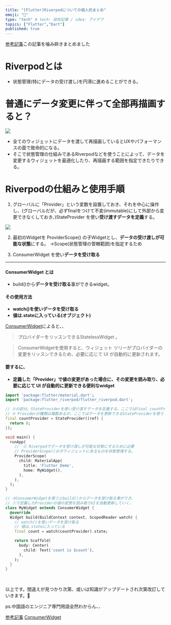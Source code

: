 ```yaml
---
title: "[Flutter]Riverpodについての個人的まとめ"
emoji: "🍣"
type: "tech" # tech: 技術記事 / idea: アイデア
topics: ["Flutter","Dart"]
published: true
---
```

[参考記事](https://www.flutter-study.dev/firebase-app/riverpod)この記事を噛み砕きまとめました
# Riverpodとは
- 状態管理(特にデータの受け渡し)を円滑に進めることができる。

# 普通にデータ変更に伴って全部再描画すると？
![](https://www.flutter-study.dev/images/about-widget.svg)

- 全てのウィジェットにデータを渡して再描画しているとUXやパフォーマンスの面で致命的になる。
- そこで状態管理の仕組みであるRiverpodなどを使うことによって、データを変更するウィジェットを最適化したり、再描画する範囲を指定できたりできる。

# Riverpodの仕組みと使用手順
1. グローバルに「Provider」という変数を設置しておき、それを中心に操作し、(グローバルだが、必ずfinalをつけて不変(immutable)にして外部から変更できなくしておき、)StateProvider を使い**受け渡すデータを定義**する。

![](https://www.flutter-study.dev/images/firebase-app/riverpod-state.svg)

2. 最初のWidgetを ProviderScope() の子Widgetとし、**データの受け渡しが可能な状態**にする。
->Scope(状態管理の管轄範囲)を指定するため

3. ConsumerWidget を使い**データを受け取る**

***

#### ConsumerWidget とは
- build()から**データを受け取る**事ができるwidget。
#### その使用方法
- **watch()を使いデータを受け取る**
- **値は.stateに入っている(オブジェクト)**

[ConsumerWidget](https://pub.dev/documentation/flutter_riverpod/latest/flutter_riverpod/ConsumerWidget-class.html)によると、、
>プロバイダーをリッスンできるStatelessWidget 。

>ConsumerWidgetを使用すると、ウィジェット ツリーがプロバイダーの変更をリッスンできるため、必要に応じて UI が自動的に更新されます。

#### 要するに、

- **定義した「Provider」で値の変更があった場合に、その変更を読み取り、必要に応じて UI が自動的に更新できる便利なwidget**

```dart:main.dart
import 'package:flutter/material.dart';
import 'package:flutter_riverpod/flutter_riverpod.dart';

// ①の部分。StateProviderを使い受け渡すデータを定義する。ここではfinal countProvider　を設置
// ※ Providerの種類は複数あるが、ここではデータを更新できるStateProviderを使う
final countProvider = StateProvider((ref) {
  return 0;
});

void main() {
  runApp(
    //　② Riverpodでデータを受け渡しが可能な状態にするために必要
    // ProviderScope()の子ウィジェットにあるものを状態管理する。
    ProviderScope(
      child: MaterialApp(
        title: 'Flutter Demo',
        home: MyWidget(),
      ),
    ),
  );
}

// ③ConsumerWidgetを使うとbuild()からデータを受け取る事ができ、
// ①で定義したProviderの値の変更を読み取りUIを自動更新していく。
class MyWidget extends ConsumerWidget {
  @override
  Widget build(BuildContext context, ScopedReader watch) {
    // watch()を使いデータを受け取る
    // 値は.stateに入っている
    final count = watch(countProvider).state;

    return Scaffold(
      body: Center(
        child: Text('count is $count'),
      ),
    );
  }
}
```
<br>

以上です。間違えが見つかり次第、或いは知識がアップデートされ次第改訂していきます。🙏

ps.中国語のエンジニア専門用語全然わからん、、


[参考記事](https://www.flutter-study.dev/firebase-app/riverpod)
[ConsumerWidget](https://pub.dev/documentation/flutter_riverpod/latest/flutter_riverpod/ConsumerWidget-class.html)


